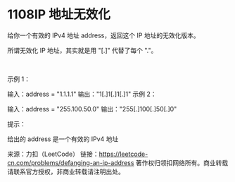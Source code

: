 # 1108IP 地址无效化
给你一个有效的 IPv4 地址 address，返回这个 IP 地址的无效化版本。

所谓无效化 IP 地址，其实就是用 "[.]" 代替了每个 "."。

 

示例 1：

输入：address = "1.1.1.1"
输出："1[.]1[.]1[.]1"
示例 2：

输入：address = "255.100.50.0"
输出："255[.]100[.]50[.]0"


提示：

给出的 address 是一个有效的 IPv4 地址

来源：力扣（LeetCode）
链接：https://leetcode-cn.com/problems/defanging-an-ip-address
著作权归领扣网络所有。商业转载请联系官方授权，非商业转载请注明出处。